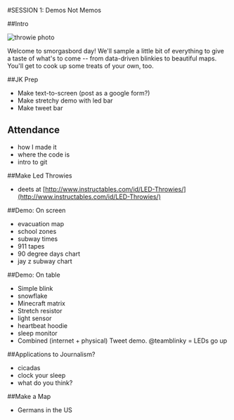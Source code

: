 #SESSION 1: Demos Not Memos

##Intro

![throwie photo](https://dl.dropboxusercontent.com/u/466610/blogelements/2-LED_Throwies.JPG)

Welcome to smorgasbord day! We'll sample a little bit of everything to give a taste of what's to come -- from data-driven blinkies to beautiful maps. You'll get to cook up some treats of your own, too.

##JK Prep

- Make text-to-screen (post as a google form?)
- Make stretchy demo with led bar
- Make tweet bar

## Attendance

- how I made it
- where the code is
- intro to git

##Make Led Throwies

- deets at [http://www.instructables.com/id/LED-Throwies/](http://www.instructables.com/id/LED-Throwies/)

##Demo: On screen

- evacuation map
- school zones
- subway times
- 911 tapes
- 90 degree days chart
- jay z subway chart

##Demo: On table

* Simple blink
* snowflake
* Minecraft matrix
* Stretch resistor
* light sensor
* heartbeat hoodie
* sleep monitor
* Combined (internet + physical) Tweet demo. @teamblinky = LEDs go up

##Applications to Journalism?

- cicadas
- clock your sleep
- what do you think?

##Make a Map
- Germans in the US